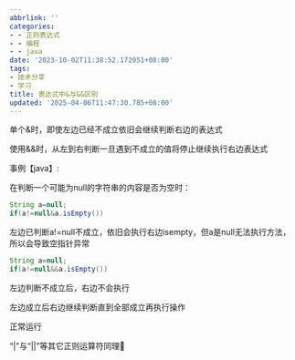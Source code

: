 ```yaml
---
abbrlink: ''
categories:
- - 正则表达式
- - 编程
- - java
date: '2023-10-02T11:38:52.172051+08:00'
tags:
- 技术分享
- 学习
title: 表达式中&与&&区别
updated: '2025-04-06T11:47:30.785+08:00'
---
```

单个&时，即使左边已经不成立依旧会继续判断右边的表达式

使用&&时，从左到右判断一旦遇到不成立的值将停止继续执行右边表达式



事例【java】:

在判断一个可能为null的字符串的内容是否为空时：

```java
String a=null;
if(a!=null&a.isEmpty())
```


左边已判断a!=null不成立，依旧会执行右边isempty，但a是null无法执行方法，所以会导致空指针异常

```java
String a=null;
if(a!=null&&a.isEmpty())
```

左边判断不成立后，右边不会执行


左边成立后右边继续判断直到全部成立再执行操作

正常运行

“|”与“||”等其它正则运算符同理🙂
